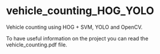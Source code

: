 # vehicle_counting_HOG_YOLO

Vehicle counting using HOG + SVM, YOLO and OpenCV.

To have useful information on the project you can read the vehicle_counting.pdf file.
